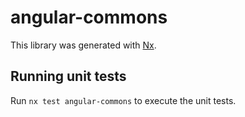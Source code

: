 # angular-commons

This library was generated with [Nx](https://nx.dev).

## Running unit tests

Run `nx test angular-commons` to execute the unit tests.
